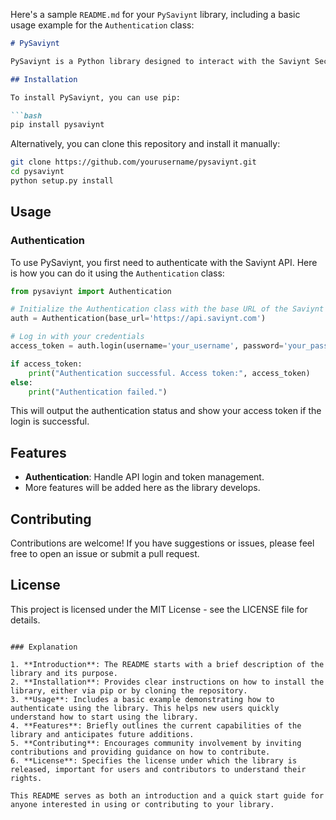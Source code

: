 Here's a sample `README.md` for your `PySaviynt` library, including a basic usage example for the `Authentication` class:

```markdown
# PySaviynt

PySaviynt is a Python library designed to interact with the Saviynt Security Manager API. It simplifies the process of making API requests by providing a set of easy-to-use classes and methods that handle authentication, user management, access reviews, and more.

## Installation

To install PySaviynt, you can use pip:

```bash
pip install pysaviynt
```

Alternatively, you can clone this repository and install it manually:

```bash
git clone https://github.com/yourusername/pysaviynt.git
cd pysaviynt
python setup.py install
```

## Usage

### Authentication

To use PySaviynt, you first need to authenticate with the Saviynt API. Here is how you can do it using the `Authentication` class:

```python
from pysaviynt import Authentication

# Initialize the Authentication class with the base URL of the Saviynt API
auth = Authentication(base_url='https://api.saviynt.com')

# Log in with your credentials
access_token = auth.login(username='your_username', password='your_password')

if access_token:
    print("Authentication successful. Access token:", access_token)
else:
    print("Authentication failed.")
```

This will output the authentication status and show your access token if the login is successful.

## Features

- **Authentication**: Handle API login and token management.
- More features will be added here as the library develops.

## Contributing

Contributions are welcome! If you have suggestions or issues, please feel free to open an issue or submit a pull request.

## License

This project is licensed under the MIT License - see the LICENSE file for details.
```

### Explanation

1. **Introduction**: The README starts with a brief description of the library and its purpose.
2. **Installation**: Provides clear instructions on how to install the library, either via pip or by cloning the repository.
3. **Usage**: Includes a basic example demonstrating how to authenticate using the library. This helps new users quickly understand how to start using the library.
4. **Features**: Briefly outlines the current capabilities of the library and anticipates future additions.
5. **Contributing**: Encourages community involvement by inviting contributions and providing guidance on how to contribute.
6. **License**: Specifies the license under which the library is released, important for users and contributors to understand their rights.

This README serves as both an introduction and a quick start guide for anyone interested in using or contributing to your library.
